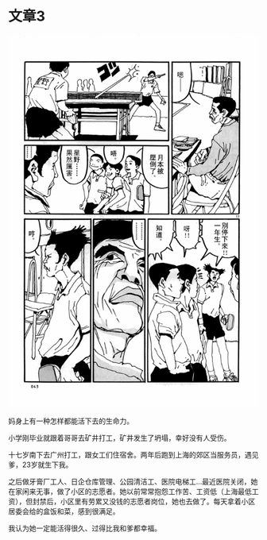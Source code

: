 # 文章3

![](/images/0043.png)

妈身上有一种怎样都能活下去的生命力。

小学刚毕业就跟着哥哥去矿井打工，矿井发生了坍塌，幸好没有人受伤。

十七岁南下去广州打工，跟女工们住宿舍。两年后跑到上海的郊区当服务员，遇见爹，23岁就生下我。

之后做牙膏厂工人、日企仓库管理、公园清洁工、医院电梯工…最近医院关闭，她在家闲来无事，做了小区的志愿者。她以前常常抱怨工作苦、工资低（上海最低工资），但封禁后，小区里有劳累又没钱的志愿者岗位，她也去做了。每天拿着小区居委会给的盒饭和菜，感到很满足。

我认为她一定能活得很久、过得比我和爹都幸福。

